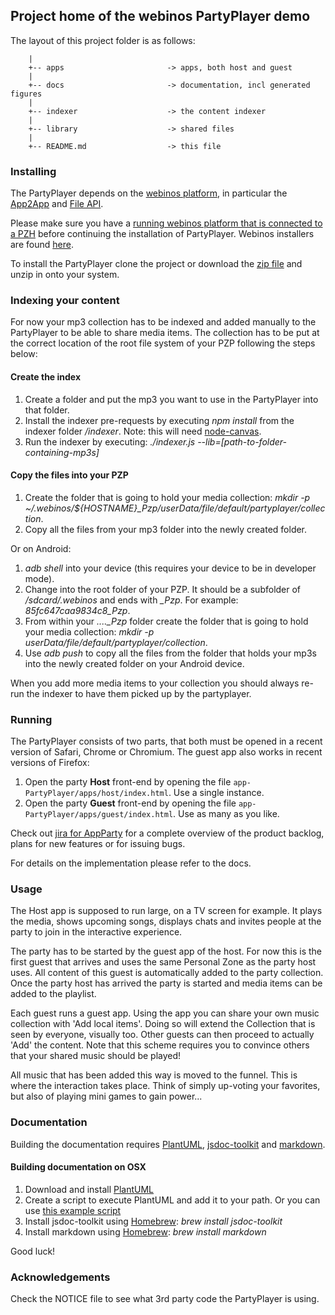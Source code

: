 <!--
This file is part of webinos platform.

Licensed under the Apache License, Version 2.0 (the "License");
you may not use this file except in compliance with the License.
You may obtain a copy of the License at

http://www.apache.org/licenses/LICENSE-2.0

Unless required by applicable law or agreed to in writing, software
distributed under the License is distributed on an "AS IS" BASIS,
WITHOUT WARRANTIES OR CONDITIONS OF ANY KIND, either express or implied.
See the License for the specific language governing permissions and
limitations under the License.

(C) Copyright 2012, TNO

Author Victor Klos
-->

## Project home of the webinos PartyPlayer demo

The layout of this project folder is as follows:

        |
        +-- apps                       -> apps, both host and guest
        |
        +-- docs                       -> documentation, incl generated figures
        |
        +-- indexer                    -> the content indexer
        |
        +-- library                    -> shared files
        |
        +-- README.md                  -> this file

### Installing

The PartyPlayer depends on the [webinos platform](www.webinos.org), in particular the [App2App](http://dev.webinos.org/deliverables/wp3/Deliverable34/app2app.html) and [File API](http://www.w3.org/TR/2011/WD-FileAPI-20111020/).

Please make sure you have a [running webinos platform that is connected to a PZH](https://developer.webinos.org/running) before continuing the installation of PartyPlayer. Webinos installers are found [here](https://developer.webinos.org/webinos-installers).

To install the PartyPlayer clone the project or download the [zip file](https://github.com/webinos/app-PartyPlayer/archive/master.zip) and unzip in onto your system.

### Indexing your content

For now your mp3 collection has to be indexed and added manually to the PartyPlayer to be able to share media items. The collection has to be put at the correct location of the root file system of your PZP following the steps below:

#### Create the index

1. Create a folder and put the mp3 you want to use in the PartyPlayer into that folder.
2. Install the indexer pre-requests by executing *npm install* from the indexer folder *<PartyPlayer folder>/indexer*. Note: this will need [node-canvas](https://github.com/learnboost/node-canvas).
3. Run the indexer by executing: *./indexer.js --lib=[path-to-folder-containing-mp3s]*

#### Copy the files into your PZP

1. Create the folder that is going to hold your media collection: *mkdir -p ~/.webinos/${HOSTNAME}_Pzp/userData/file/default/partyplayer/collection*.
2. Copy all the files from your mp3 folder into the newly created folder.

Or on Android:

1. *adb shell* into your device (this requires your device to be in developer mode).
2. Change into the root folder of your PZP. It should be a subfolder of */sdcard/.webinos* and ends with *_Pzp*. For example: *85fc647caa9834c8_Pzp*.
3. From within your *...._Pzp* folder create the folder that is going to hold your media collection: *mkdir -p userData/file/default/partyplayer/collection*.
4. Use *adb push* to copy all the files from the folder that holds your mp3s into the newly created folder on your Android device.

When you add more media items to your collection you should always re-run the indexer to have them picked up by the partyplayer.

### Running

The PartyPlayer consists of two parts, that both must be opened in a recent version of Safari, Chrome or Chromium. The guest app also works in recent versions of Firefox:

1. Open the party **Host** front-end by opening the file `app-PartyPlayer/apps/host/index.html`. Use a single instance.
2. Open the party **Guest** front-end by opening the file `app-PartyPlayer/apps/guest/index.html`. Use as many as you like.

Check out [jira for AppParty](http://jira.webinos.org/browse/APPPARTY) for a complete overview of the product backlog, plans for new features or for issuing bugs.

For details on the implementation please refer to the docs.

### Usage

The Host app is supposed to run large, on a TV screen for example. It plays the media, shows upcoming songs, displays chats and invites people at the party to join in the interactive experience.

The party has to be started by the guest app of the host. For now this is the first guest that arrives and uses the same Personal Zone as the party host uses. All content of this guest is automatically added to the party collection. Once the party host has arrived the party is started and media items can be added to the playlist.

Each guest runs a guest app. Using the app you can share your own music collection with 'Add local items'. Doing so will extend the Collection that is seen by everyone, visually too. Other guests can then proceed to actually 'Add' the content. Note that this scheme requires you to convince others that your shared music should be played!

All music that has been added this way is moved to the funnel. This is where the interaction takes place. Think of simply up-voting your favorites, but also of playing mini games to gain power...

### Documentation

Building the documentation requires [PlantUML](http://plantuml.sourceforge.net/), [jsdoc-toolkit](https://code.google.com/p/jsdoc-toolkit/) and [markdown](http://daringfireball.net/projects/markdown/).

#### Building documentation on OSX

1. Download and install [PlantUML](http://plantuml.sourceforge.net/)
2. Create a script to execute PlantUML and add it to your path. Or you can use [this example script](https://gist.github.com/4502562)
3. Install jsdoc-toolkit using [Homebrew](http://mxcl.github.com/homebrew/): *brew install jsdoc-toolkit*
4. Install markdown using [Homebrew](http://mxcl.github.com/homebrew/): *brew install markdown*

Good luck!

### Acknowledgements

Check the NOTICE file to see what 3rd party code the PartyPlayer is using.



